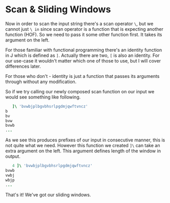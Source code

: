 # Scan & Sliding Windows

Now in order to scan the input string there's a scan operator `\`, but we cannot just `\ in` since scan operator is a function that is expecting another function (HOF). So we need to pass it some other function first. It takes its argument on the left.

For those familiar with functional programming there's an identity function in J which is defined as `]`. Actually there are two, `[` is also an identity. For our use-case it wouldn't matter which one of those to use, but I will cover differences later.

For those who don't - identity is just a function that passes its arguments through without any modification.

So if we try calling our newly composed scan function on our input we would see something like following.

```j
   ]\ 'bvwbjplbgvbhsrlpgdmjqwftvncz'
b
bv
bvw
bvwb
...
```

As we see this produces prefixes of our input in consecutive manner, this is not quite what we need.
However this function we created `]\` can take an extra argument on the left. This argument defines length of the window in output.

```j
   4 ]\ 'bvwbjplbgvbhsrlpgdmjqwftvncz'
bvwb
vwbj
wbjp
...
```

That's it! We've got our sliding windows. 
